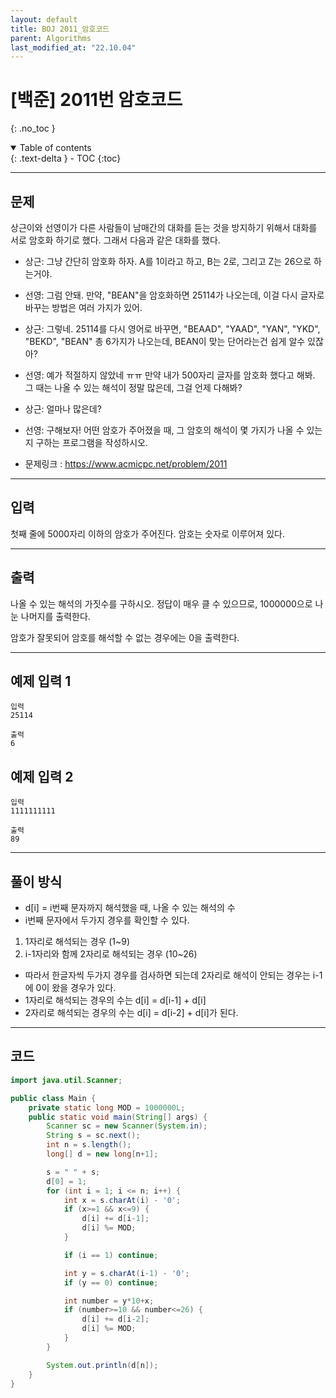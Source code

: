 ```yaml
---
layout: default
title: BOJ 2011_암호코드
parent: Algorithms
last_modified_at: "22.10.04"
---
```


# [백준] 2011번 암호코드
{: .no_toc }

<details open markdown="block">
  <summary>
    Table of contents
  </summary>
  {: .text-delta }
- TOC
{:toc}
</details>

---
## 문제
상근이와 선영이가 다른 사람들이 남매간의 대화를 듣는 것을 방지하기 위해서 대화를 서로 암호화 하기로 했다. 그래서 다음과 같은 대화를 했다.

- 상근: 그냥 간단히 암호화 하자. A를 1이라고 하고, B는 2로, 그리고 Z는 26으로 하는거야.
- 선영: 그럼 안돼. 만약, "BEAN"을 암호화하면 25114가 나오는데, 이걸 다시 글자로 바꾸는 방법은 여러 가지가 있어.
- 상근: 그렇네. 25114를 다시 영어로 바꾸면, "BEAAD", "YAAD", "YAN", "YKD", "BEKD", "BEAN" 총 6가지가 나오는데, BEAN이 맞는 단어라는건 쉽게 알수 있잖아?
- 선영: 예가 적절하지 않았네 ㅠㅠ 만약 내가 500자리 글자를 암호화 했다고 해봐. 그 때는 나올 수 있는 해석이 정말 많은데, 그걸 언제 다해봐?
- 상근: 얼마나 많은데?
- 선영: 구해보자!
어떤 암호가 주어졌을 때, 그 암호의 해석이 몇 가지가 나올 수 있는지 구하는 프로그램을 작성하시오.


- 문제링크 :
<a href="https://www.acmicpc.net/problem/2011">https://www.acmicpc.net/problem/2011
</a>

---
## 입력
첫째 줄에 5000자리 이하의 암호가 주어진다. 암호는 숫자로 이루어져 있다.

---
## 출력
나올 수 있는 해석의 가짓수를 구하시오. 정답이 매우 클 수 있으므로, 1000000으로 나눈 나머지를 출력한다.

암호가 잘못되어 암호를 해석할 수 없는 경우에는 0을 출력한다.

---
## 예제 입력 1

```
입력
25114

출력
6
```
## 예제 입력 2

```
입력
1111111111

출력
89
```

---
## 풀이 방식
- d[i] = i번째 문자까지 해석했을 때, 나올 수 있는 해석의 수
- i번째 문자에서 두가지 경우를 확인할 수 있다.
1. 1자리로 해석되는 경우 (1~9)
2. i-1자리와 함께 2자리로 해석되는 경우 (10~26)
- 따라서 한글자씩 두가지 경우를 검사하면 되는데 2자리로 해석이 안되는 경우는 i-1에 0이 왔을 경우가 있다.
- 1자리로 해석되는 경우의 수는 d[i] = d[i-1] + d[i]
- 2자리로 해석되는 경우의 수는 d[i] = d[i-2] + d[i]가 된다.

---

## 코드
```java
import java.util.Scanner;

public class Main {
    private static long MOD = 1000000L;
    public static void main(String[] args) {
        Scanner sc = new Scanner(System.in);
        String s = sc.next();
        int n = s.length();
        long[] d = new long[n+1];

        s = " " + s;
        d[0] = 1;
        for (int i = 1; i <= n; i++) {
            int x = s.charAt(i) - '0';
            if (x>=1 && x<=9) {
                d[i] += d[i-1];
                d[i] %= MOD;
            }

            if (i == 1) continue;

            int y = s.charAt(i-1) - '0';
            if (y == 0) continue;

            int number = y*10+x;
            if (number>=10 && number<=26) {
                d[i] += d[i-2];
                d[i] %= MOD;
            }
        }

        System.out.println(d[n]);
    }
}
```